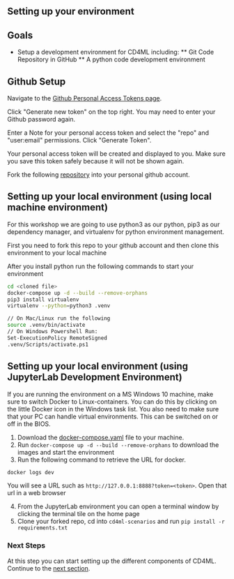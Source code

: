 ## Setting up your environment 

## Goals

* Setup a development environment for CD4ML including:
** Git Code Repository in GitHub
** A python code development environment


## Github Setup
Navigate to the [Github Personal Access Tokens page](https://github.com/settings/tokens).

Click "Generate new token" on the top right. You may need to enter your Github password again.

Enter a Note for your personal access token and select the "repo" and "user:email" permissions. Click "Generate Token".

Your personal access token will be created and displayed to you. Make sure you save this token safely because it will not be shown again.

Fork the following [repository](https://github.com/ericnagler/cd4ml-jenkins) into your personal github account. 

## Setting up your local environment (using local machine environment)
For this workshop we are going to use python3 as our python, pip3 as our dependency manager, and virtualenv for python environment management.

First you need to fork this repo to your github account and then clone this environment to your local machine

After you install python run the following commands to start your environment
```bash
cd <cloned file>
docker-compose up -d --build --remove-orphans
pip3 install virtualenv
virtualenv --python=python3 .venv

// On Mac/Linux run the following
source .venv/bin/activate
// On Windows Powershell Run:
Set-ExecutionPolicy RemoteSigned
.venv/Scripts/activate.ps1
```

## Setting up your local environment (using JupyterLab Development Environment)
If you are running the environment on a MS Windows 10 machine, make sure to switch Docker to Linux-containers.
You can do this by clicking on the little Docker icon in the Windows task list.
You also need to make sure that your PC can handle virtual environments. This can be switched on or off in the BIOS.

1. Download the [docker-compose.yaml](https://github.com/ThoughtWorksInc/CD4ML-Scenarios/blob/master/docker-compose.yaml) file to your machine.
2. Run `docker-compose up -d --build --remove-orphans` to download the images and start the environment
3. Run the following command to retrieve the URL for docker. 
```bash
docker logs dev
```
You will see a URL such as `http://127.0.0.1:8888?token=<token>`. Open that url in a web browser

4. From the JupyterLab environment you can open a terminal window by clicking the terminal tile on the home page
5. Clone your forked repo, cd into `cd4ml-scenarios` and run `pip install -r requirements.txt`

### Next Steps

At this step you can start setting up the different components of CD4ML. Continue to the [next section](https:///github.com/ThoughtworksInc/CD4ML-Scenarios/blob/master/instructions/2-SetupJenkins.md).